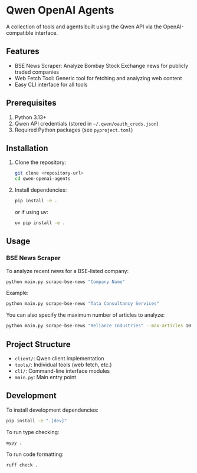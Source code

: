 # Qwen OpenAI Agents

A collection of tools and agents built using the Qwen API via the OpenAI-compatible interface.

## Features

- BSE News Scraper: Analyze Bombay Stock Exchange news for publicly traded companies
- Web Fetch Tool: Generic tool for fetching and analyzing web content
- Easy CLI interface for all tools

## Prerequisites

1. Python 3.13+
2. Qwen API credentials (stored in `~/.qwen/oauth_creds.json`)
3. Required Python packages (see `pyproject.toml`)

## Installation

1. Clone the repository:
   ```bash
   git clone <repository-url>
   cd qwen-openai-agents
   ```

2. Install dependencies:
   ```bash
   pip install -e .
   ```
   or if using uv:
   ```bash
   uv pip install -e .
   ```

## Usage

### BSE News Scraper

To analyze recent news for a BSE-listed company:

```bash
python main.py scrape-bse-news "Company Name"
```

Example:
```bash
python main.py scrape-bse-news "Tata Consultancy Services"
```

You can also specify the maximum number of articles to analyze:
```bash
python main.py scrape-bse-news "Reliance Industries" --max-articles 10
```

## Project Structure

- `client/`: Qwen client implementation
- `tools/`: Individual tools (web fetch, etc.)
- `cli/`: Command-line interface modules
- `main.py`: Main entry point

## Development

To install development dependencies:
```bash
pip install -e ".[dev]"
```

To run type checking:
```bash
mypy .
```

To run code formatting:
```bash
ruff check .
```